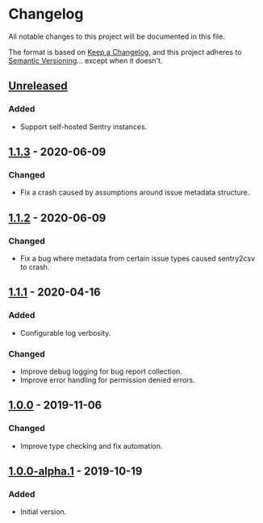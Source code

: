 # Changelog
All notable changes to this project will be documented in this file.

The format is based on [Keep a
Changelog](https://keepachangelog.com/en/1.0.0/), and this project adheres to
[Semantic Versioning](https://semver.org/spec/v2.0.0.html)... except when it
doesn't.

## [Unreleased]
### Added
- Support self-hosted Sentry instances.

## [1.1.3] - 2020-06-09
### Changed
- Fix a crash caused by assumptions around issue metadata structure.

## [1.1.2] - 2020-06-09
### Changed
- Fix a bug where metadata from certain issue types caused sentry2csv to crash.

## [1.1.1] - 2020-04-16
### Added
- Configurable log verbosity.

### Changed
- Improve debug logging for bug report collection.
- Improve error handling for permission denied errors.

## [1.0.0] - 2019-11-06
### Changed
- Improve type checking and fix automation.

## [1.0.0-alpha.1] - 2019-10-19
### Added
- Initial version.

[Unreleased]: https://github.com/olivierlacan/keep-a-changelog/compare/v1.1.3...HEAD
[1.1.3]: https://github.com/sparkmeter/sentry2csv/compare/v1.1.2...v1.1.3
[1.1.2]: https://github.com/sparkmeter/sentry2csv/compare/v1.1.1...v1.1.2
[1.1.1]: https://github.com/sparkmeter/sentry2csv/compare/v1.0.0...v1.1.1
[1.0.0]: https://github.com/sparkmeter/sentry2csv/compare/v1.0.0a01...v1.0.0
[1.0.0-alpha.1]: https://github.com/sparkmeter/sentry2csv/releases/tag/v1.0.0a01
